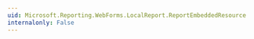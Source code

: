 ```yaml
---
uid: Microsoft.Reporting.WebForms.LocalReport.ReportEmbeddedResource
internalonly: False
---
```

